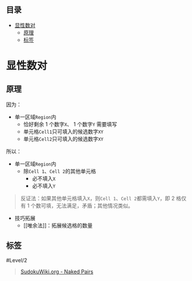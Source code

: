 <!-- START doctoc generated TOC please keep comment here to allow auto update -->
<!-- DON'T EDIT THIS SECTION, INSTEAD RE-RUN doctoc TO UPDATE -->
## 目录

- [显性数对](#%E6%98%BE%E6%80%A7%E6%95%B0%E5%AF%B9)
  - [原理](#%E5%8E%9F%E7%90%86)
  - [标签](#%E6%A0%87%E7%AD%BE)

<!-- END doctoc generated TOC please keep comment here to allow auto update -->

# 显性数对

## 原理

因为：
- 单一区域`Region`内
	- 恰好剩余 1 个数字`X`、 1 个数字`Y` 需要填写
	- 单元格`Cell1`只可填入的候选数字`XY`
	- 单元格`Cell2`只可填入的候选数字`XY`

所以：
- 单一区域`Region`内
	- 除`Cell 1`、`Cell 2`的其他单元格
		- 必不填入`X`
		- 必不填入`Y`
> 反证法：如果其他单元格填入`X`，则`Cell 1`、`Cell 2`都需填入`Y`，即 2 格仅有 1 个数可填，无法满足，矛盾；其他情况类似。

- 技巧拓展
	- [[唯余法]]：拓展候选格的数量

## 标签

#Level/2

> [SudokuWiki.org - Naked Pairs](https://www.sudokuwiki.org/Naked_Candidates#NP)
